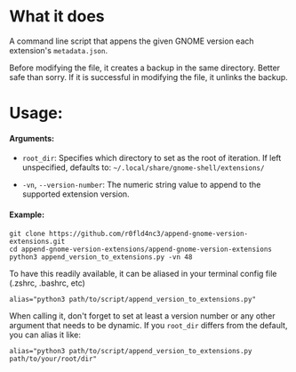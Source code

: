 # What it does
 A command line script that appens the given GNOME version each extension's `metadata.json`.

 Before modifying the file, it creates a backup in the same directory. Better safe than sorry. If it is successful in modifying the file, it unlinks the backup.

# Usage:

#### Arguments:
- `root_dir`: Specifies which directory to set as the root of iteration. If left unspecified, defaults to: `~/.local/share/gnome-shell/extensions/`

- `-vn`, `--version-number`: The numeric string value to append to the supported extension version.

#### Example:
```shell
git clone https://github.com/r0fld4nc3/append-gnome-version-extensions.git
cd append-gnome-version-extensions/append-gnome-version-extensions
python3 append_version_to_extensions.py -vn 48
```

To have this readily available, it can be aliased in your terminal config file (.zshrc, .bashrc, etc)

```shell
alias="python3 path/to/script/append_version_to_extensions.py"
```

When calling it, don't forget to set at least a version number or any other argument that needs to be dynamic. If you `root_dir` differs from the default, you can alias it like:

```shell
alias="python3 path/to/script/append_version_to_extensions.py path/to/your/root/dir"
```
